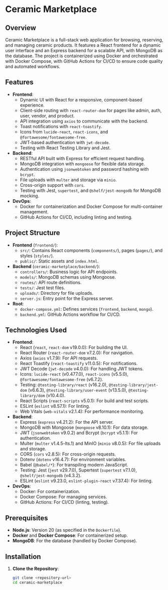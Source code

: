 # Ceramic Marketplace

## Overview
Ceramic Marketplace is a full-stack web application for browsing, reserving, and managing ceramic products. It features a React frontend for a dynamic user interface and an Express backend for a scalable API, with MongoDB as the database. The project is containerized using Docker and orchestrated with Docker Compose, with GitHub Actions for CI/CD to ensure code quality and automated workflows.

## Features
- **Frontend**:
  - Dynamic UI with React for a responsive, component-based experience.
  - Client-side routing with `react-router-dom` for pages like admin, auth, user, vendor, and product.
  - API integration using `axios` to communicate with the backend.
  - Toast notifications with `react-toastify`.
  - Icons from `lucide-react`, `react-icons`, and `@fortawesome/fontawesome-free`.
  - JWT-based authentication with `jwt-decode`.
  - Testing with React Testing Library and Jest.
- **Backend**:
  - RESTful API built with Express for efficient request handling.
  - MongoDB integration with `mongoose` for flexible data storage.
  - Authentication using `jsonwebtoken` and password hashing with `bcrypt`.
  - File uploads with `multer` and storage via `minio`.
  - Cross-origin support with `cors`.
  - Testing with Jest, `supertest`, and `@shelf/jest-mongodb` for MongoDB mocking.
- **DevOps**:
  - Docker for containerization and Docker Compose for multi-container management.
  - GitHub Actions for CI/CD, including linting and testing.

## Project Structure
- **Frontend** (`frontend/`):
  - `src/`: Contains React components (`components/`), pages (`pages/`), and styles (`styles/`).
  - `public/`: Static assets and `index.html`.
- **Backend** (`ceramic-marketplace/backend/`):
  - `controllers/`: Business logic for API endpoints.
  - `models/`: MongoDB schemas using Mongoose.
  - `routes/`: API route definitions.
  - `tests/`: Jest test files.
  - `uploads/`: Directory for file uploads.
  - `server.js`: Entry point for the Express server.
- **Root**:
  - `docker-compose.yml`: Defines services (`frontend`, `backend`, `mongo`).
  - `backend.yml`: GitHub Actions workflow for CI/CD.

## Technologies Used
- **Frontend**:
  - React (`react`, `react-dom` v19.0.0): For building the UI.
  - React Router (`react-router-dom` v7.2.0): For navigation.
  - Axios (`axios` v1.7.9): For API requests.
  - React Toastify (`react-toastify` v11.0.5): For notifications.
  - JWT Decode (`jwt-decode` v4.0.0): For handling JWT tokens.
  - Icons: `lucide-react` (v0.477.0), `react-icons` (v5.5.0), `@fortawesome/fontawesome-free` (v6.7.2).
  - Testing: `@testing-library/react` (v16.2.0), `@testing-library/jest-dom` (v6.6.3), `@testing-library/user-event` (v13.5.0), `@testing-library/dom` (v10.4.0).
  - React Scripts (`react-scripts` v5.0.1): For build and test scripts.
  - ESLint (`eslint` v8.57.1): For linting.
  - Web Vitals (`web-vitals` v2.1.4): For performance monitoring.
- **Backend**:
  - Express (`express` v4.21.2): For the API server.
  - MongoDB with Mongoose (`mongoose` v8.10.1): For data storage.
  - JWT (`jsonwebtoken` v9.0.2) and Bcrypt (`bcrypt` v5.1.1): For authentication.
  - Multer (`multer` v1.4.5-lts.1) and MinIO (`minio` v8.0.5): For file uploads and storage.
  - CORS (`cors` v2.8.5): For cross-origin requests.
  - Dotenv (`dotenv` v16.4.7): For environment variables.
  - Babel (`@babel/*`): For transpiling modern JavaScript.
  - Testing: Jest (`jest` v29.7.0), Supertest (`supertest` v7.1.0), `@shelf/jest-mongodb` (v4.3.2).
  - ESLint (`eslint` v9.23.0, `eslint-plugin-react` v7.37.4): For linting.
- **DevOps**:
  - Docker: For containerization.
  - Docker Compose: For managing services.
  - GitHub Actions: For CI/CD (linting, testing).

## Prerequisites
- **Node.js**: Version 20 (as specified in the `Dockerfile`).
- **Docker** and **Docker Compose**: For containerized setup.
- **MongoDB**: For the database (handled by Docker Compose).

## Installation
1. **Clone the Repository**:
   ```bash
   git clone <repository-url>
   cd ceramic-marketplace
